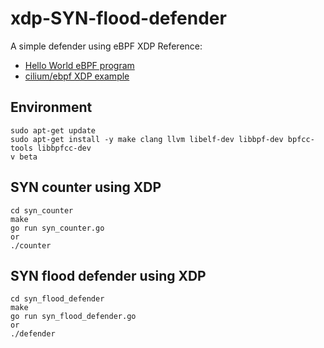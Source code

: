 # xdp-SYN-flood-defender
A simple defender using eBPF XDP
Reference:
- [Hello World eBPF program](https://github.com/ns1/xdp-workshop)
- [cilium/ebpf XDP example](https://github.com/cilium/ebpf/tree/master/examples/xdp)

## Environment
```
sudo apt-get update
sudo apt-get install -y make clang llvm libelf-dev libbpf-dev bpfcc-tools libbpfcc-dev
v beta
```

## SYN counter using XDP
```
cd syn_counter
make
go run syn_counter.go
or
./counter
```

## SYN flood defender using XDP
```
cd syn_flood_defender
make
go run syn_flood_defender.go
or
./defender
```